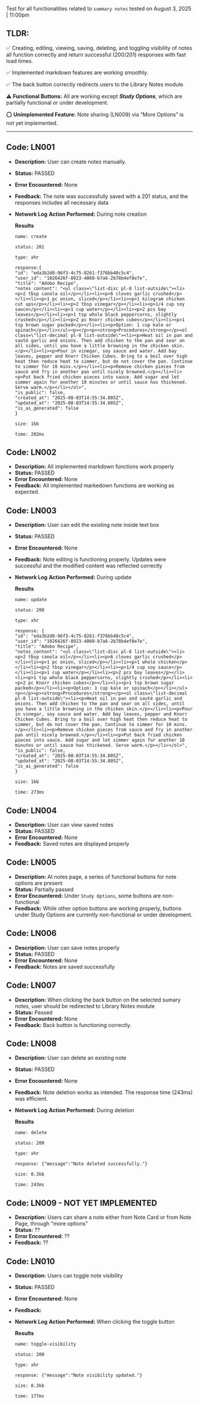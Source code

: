Test for all functionalities related to `summary notes` tested on August 3, 2025 | 11:00pm

## TLDR:
✅ Creating, editing, viewing, saving, deleting, and toggling visibility of notes all function correctly and return successful (200/201) responses with fast load times.

✅ Implemented markdown features are working smoothly.

✅ The back button correctly redirects users to the Library Notes module.

⚠️ **Functional Buttons:** All are working except ***Study Options***, which are partially functional or under development.

⭕ **Unimplemented Feature:** Note sharing (LN009) via “More Options” is not yet implemented.

---


## Code: LN001
- **Description:** User can create notes manually.
- **Status:** PASSED
- **Error Encountered:** None
- **Feedback:**  The note was successfully saved with a 201 status, and the responses includes all necessary data
- **Network Log**
    **Action Performed:** During note creation

    **Results**

    ```
    name: create

    status: 201

    type: xhr

    response:{
    "id": "eda3b2d0-96f3-4c75-8261-f376bb40c5c4",
    "user_id": "1026426f-8923-4060-b7a6-2b78b4ef8e7e",
    "title": "Adobo Recipe",
    "notes_content": "<ul class=\"list-disc pl-8 list-outside\"><li><p>2 tbsp canola oil</p></li><li><p>6 cloves garlic crushed</p></li><li><p>1 pc onion, sliced</p></li><li><p>1 kilogram chicken cut ups</p></li><li><p>2 tbsp vinegar</p></li><li><p>1/4 cup soy sauce</p></li><li><p>1 cup water</p></li><li><p>2 pcs bay leaves</p></li><li><p>1 tsp whole black peppercorns, slightly crushed</p></li><li><p>2 pc Knorr chicken cubes</p></li><li><p>1 tsp brown sugar packed</p></li><li><p>Option: 1 cup kale or spinach</p></li></ul><p></p><p><strong>Procedures</strong></p><ol class=\"list-decimal pl-8 list-outside\"><li><p>Heat oil in pan and sauté garlic and onions. Then add chicken to the pan and sear on all sides, until you have a little browning in the chicken skin.</p></li><li><p>Pour in vinegar, soy sauce and water. Add bay leaves, pepper and Knorr Chicken Cubes. Bring to a boil over high heat then reduce heat to simmer, but do not cover the pan. Continue to simmer for 10 mins.</p></li><li><p>Remove chicken pieces from sauce and fry in another pan until nicely browned.</p></li><li><p>Put back fried chicken pieces into sauce. Add sugar and let simmer again for another 10 minutes or until sauce has thickened. Serve warm.</p></li></ol>",
    "is_public": false,
    "created_at": "2025-08-03T14:55:34.805Z",
    "updated_at": "2025-08-03T14:55:34.805Z",
    "is_ai_generated": false
    } 

    size: 1kb

    time: 202ms

    ```

## Code: LN002
- **Description:** All implemented markdown functions work properly
- **Status:** PASSED 
- **Error Encountered:** None
- **Feedback:** All implemented markedown functions are working as expected.

## Code: LN003
- **Description:** User can edit the existing note inside text box
- **Status:** PASSED
- **Error Encountered:** None
- **Feedback:** Note editing is functioning properly. Updates were successful and the modified content was reflected correctly
- **Network Log**
    **Action Performed:** During update

    **Results**

    ```
    name: update

    status: 200

    type: xhr

    response: {
    "id": "eda3b2d0-96f3-4c75-8261-f376bb40c5c4",
    "user_id": "1026426f-8923-4060-b7a6-2b78b4ef8e7e",
    "title": "Adobo Recipe",
    "notes_content": "<ul class=\"list-disc pl-8 list-outside\"><li><p>2 tbsp canola oil</p></li><li><p>6 cloves garlic crushed</p></li><li><p>1 pc onion, sliced</p></li><li><p>1 whole chicken</p></li><li><p>2 tbsp vinegar</p></li><li><p>1/4 cup soy sauce</p></li><li><p>1 cup water</p></li><li><p>2 pcs bay leaves</p></li><li><p>1 tsp whole black peppercorns, slightly crushed</p></li><li><p>2 pc Knorr chicken cubes</p></li><li><p>1 tsp brown sugar packed</p></li><li><p>Option: 1 cup kale or spinach</p></li></ul><p></p><p><strong>Procedures</strong></p><ol class=\"list-decimal pl-8 list-outside\"><li><p>Heat oil in pan and sauté garlic and onions. Then add chicken to the pan and sear on all sides, until you have a little browning in the chicken skin.</p></li><li><p>Pour in vinegar, soy sauce and water. Add bay leaves, pepper and Knorr Chicken Cubes. Bring to a boil over high heat then reduce heat to simmer, but do not cover the pan. Continue to simmer for 10 mins.</p></li><li><p>Remove chicken pieces from sauce and fry in another pan until nicely browned.</p></li><li><p>Put back fried chicken pieces into sauce. Add sugar and let simmer again for another 10 minutes or until sauce has thickened. Serve warm.</p></li></ol>",
    "is_public": false,
    "created_at": "2025-08-03T14:55:34.805Z",
    "updated_at": "2025-08-03T14:55:34.805Z",
    "is_ai_generated": false
    } 

    size: 1kb

    time: 273ms

    ```

## Code: LN004
- **Description:** User can view saved notes
- **Status:** PASSED
- **Error Encountered:** None
- **Feedback:** Saved notes are displayed properly

## Code: LN005
- **Description:** At notes page, a series of functional buttons for note options are present
- **Status:** Partially passed
- **Error Encountered:** Under `Study Options`, some buttons are non-functional
- **Feedback:** While other option buttons are working properly, buttons under Study Options are currently non-functional or under development.

## Code: LN006
- **Description:** User can save notes properly
- **Status:** PASSED
- **Error Encountered:** None
- **Feedback:** Notes are saved successfully 

## Code: LN007
- **Description:** When clicking the back button on the selected sumary notes, user should be redirected to Library Notes module
- **Status:** Passed
- **Error Encountered:** None
- **Feedback:** Back button is functioning correctly.

## Code: LN008
- **Description:** User can delete an existing note
- **Status:** PASSED
- **Error Encountered:** None
- **Feedback:** Note deletion works as intended. The response time (243ms) was efficient.
- **Network Log**
    **Action Performed:** During deletion

    **Results**

    ```
    name: delete

    status: 200

    type: xhr

    response: {"message":"Note deleted successfully."} 

    size: 0.3kb

    time: 243ms

    ```

## Code: LN009 - NOT YET IMPLEMENTED
- **Description:** Users can share a note either from Note Card or from Note Page, through "more options"
- **Status:** ??
- **Error Encountered:** ??
- **Feedback:** ??

## Code: LN010
- **Description:** Users can toggle note visibility 
- **Status:** PASSED
- **Error Encountered:** None
- **Feedback:**
- **Network Log**
    **Action Performed:** When clicking the toggle button

    **Results**

    ```
    name: toggle-visibility

    status: 200

    type: xhr

    response: {"message":"Note visibility updated."}

    size: 0.3kb

    time: 177ms

    ```

